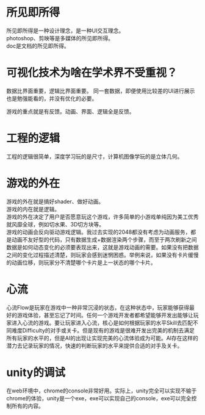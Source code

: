 # 所见即所得
所见即所得是一种设计理念，是一种UI交互理念。  
photoshop、剪映等是多媒体的所见即所得。  
doc是文档的所见即所得。  


# 可视化技术为啥在学术界不受重视？
数据比界面重要，逻辑比界面重要。
同一套数据，即便使用比较差的UI进行展示也是勉强能看的，并没有优化的必要。

游戏的重点就是有反馈。动画、界面、逻辑全是反馈。

# 工程的逻辑
工程的逻辑很简单，深度学习玩的是尺寸，计算机图像学玩的是立体几何。

# 游戏的外在
游戏的外在就是搞好shader、做好动画。  
游戏的内在就是逻辑。  
游戏的外在决定了用户是否愿意玩这个游戏，许多简单的小游戏单纯因为美工优秀就风靡全球，例如切水果、3D切方块等。  
游戏的动画会反向驱动游戏逻辑。我过去实现的2048都没有考虑为动画服务，都是动画不友好型的代码，只有数据生成+数据渲染两个步骤，而至于两次刷新之间数据是如何动态变化的必须要表现出来，这就是游戏动画的需要。如果没有把数据之间的变化过程描述清楚，则玩家会感到迷惘困惑。举例来说，如果没有卡片缓慢的动画位移，则玩家分不清楚哪个卡片是上一状态的哪个卡片。    

# 心流
心流Flow是玩家在游戏中一种非常沉浸的状态，在这种状态中，玩家能够获得最好的游戏体验，甚至忘记了时间。任何一个游戏开发者都希望能够开发出能够让玩家进入心流的游戏。要让玩家进入心流，核心是如何根据玩家的水平Skill去匹配不同难度Difficulty的对手或关卡。但是现有的游戏是很难开发出完美的机制去满足所有玩家的水平的，但是AI的出现让实现完美的心流体验成为可能。AI存在这样的潜力去记录玩家的情况，快速的判断玩家的水平来提供合适的对手及关卡。


# unity的调试
在web环境中，chrome的console非常好用。实际上，unity完全可以实现不输于chrome的体验，unity是一个exe，exe可以实现自己的console，exe可以完全控制所有的内容。  
